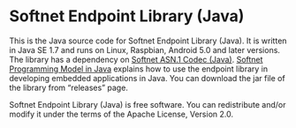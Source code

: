 # Softnet Endpoint Library (Java)

This is the Java source code for Softnet Endpoint Library (Java). It is written in Java SE 1.7 and runs on Linux, Raspbian, Android 5.0 and later versions. The library has a dependency on [Softnet ASN.1 Codec (Java)](https://github.com/softnet-free/asn1codec-java). [Softnet Programming Model in Java](https://github.com/Softnet-Free/softnet-java) explains how to use the endpoint library in developing embedded applications in Java. You can download the jar file of the library from “releases” page.  

Softnet Endpoint Library (Java) is free software. You can redistribute and/or modify it under the terms of the Apache License, Version 2.0.
